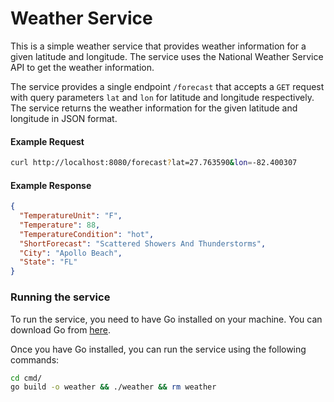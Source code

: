 # Weather Service
This is a simple weather service that provides weather information for a given latitude and longitude. The service uses the National Weather Service API to get the weather information. 


The service provides a single endpoint `/forecast` that accepts a `GET` request with query parameters `lat` and `lon` for latitude and longitude respectively. The service returns the weather information for the given latitude and longitude in JSON format. 

#### Example Request
```bash
curl http://localhost:8080/forecast?lat=27.763590&lon=-82.400307
```

#### Example Response
```json
{
  "TemperatureUnit": "F",
  "Temperature": 88,
  "TemperatureCondition": "hot",
  "ShortForecast": "Scattered Showers And Thunderstorms",
  "City": "Apollo Beach",
  "State": "FL"
}
```

### Running the service
To run the service, you need to have Go installed on your machine. You can download Go from [here](https://golang.org/dl/).

Once you have Go installed, you can run the service using the following commands:
```bash
cd cmd/
go build -o weather && ./weather && rm weather
```

